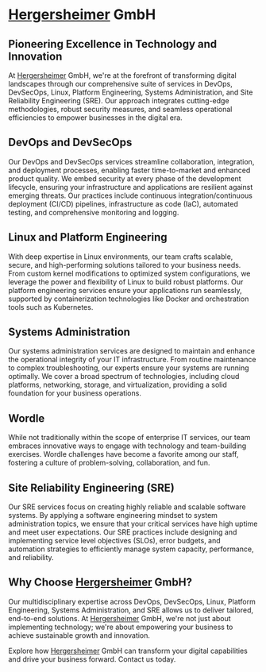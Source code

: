 # [Hergersheimer](https://linkedin.com/company/hergersheimer) GmbH

## Pioneering Excellence in Technology and Innovation

At [Hergersheimer](https://linkedin.com/company/hergersheimer) GmbH, we're at the forefront of transforming digital landscapes through our comprehensive suite of services in DevOps, DevSecOps, Linux, Platform Engineering, Systems Administration, and Site Reliability Engineering (SRE). Our approach integrates cutting-edge methodologies, robust security measures, and seamless operational efficiencies to empower businesses in the digital era.

## DevOps and DevSecOps

Our DevOps and DevSecOps services streamline collaboration, integration, and deployment processes, enabling faster time-to-market and enhanced product quality. We embed security at every phase of the development lifecycle, ensuring your infrastructure and applications are resilient against emerging threats. Our practices include continuous integration/continuous deployment (CI/CD) pipelines, infrastructure as code (IaC), automated testing, and comprehensive monitoring and logging.

## Linux and Platform Engineering

With deep expertise in Linux environments, our team crafts scalable, secure, and high-performing solutions tailored to your business needs. From custom kernel modifications to optimized system configurations, we leverage the power and flexibility of Linux to build robust platforms. Our platform engineering services ensure your applications run seamlessly, supported by containerization technologies like Docker and orchestration tools such as Kubernetes.

## Systems Administration

Our systems administration services are designed to maintain and enhance the operational integrity of your IT infrastructure. From routine maintenance to complex troubleshooting, our experts ensure your systems are running optimally. We cover a broad spectrum of technologies, including cloud platforms, networking, storage, and virtualization, providing a solid foundation for your business operations.

## Wordle

While not traditionally within the scope of enterprise IT services, our team embraces innovative ways to engage with technology and team-building exercises. Wordle challenges have become a favorite among our staff, fostering a culture of problem-solving, collaboration, and fun.

## Site Reliability Engineering (SRE)

Our SRE services focus on creating highly reliable and scalable software systems. By applying a software engineering mindset to system administration topics, we ensure that your critical services have high uptime and meet user expectations. Our SRE practices include designing and implementing service level objectives (SLOs), error budgets, and automation strategies to efficiently manage system capacity, performance, and reliability.

## Why Choose [Hergersheimer](https://linkedin.com/company/hergersheimer) GmbH?

Our multidisciplinary expertise across DevOps, DevSecOps, Linux, Platform Engineering, Systems Administration, and SRE allows us to deliver tailored, end-to-end solutions. At [Hergersheimer](https://linkedin.com/company/hergersheimer) GmbH, we're not just about implementing technology; we're about empowering your business to achieve sustainable growth and innovation.

Explore how [Hergersheimer](https://linkedin.com/company/hergersheimer) GmbH can transform your digital capabilities and drive your business forward. Contact us today.

